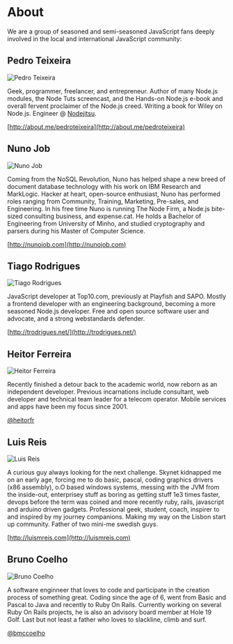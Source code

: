 # About

We are a group of seasoned and semi-seasoned JavaScript fans deeply involved in the local and international JavaScript community:


## Pedro Teixeira

![Pedro Teixeira](/img/fronhas/pgte.png)


Geek, programmer, freelancer, and entrepreneur. Author of many Node.js modules, the Node Tuts screencast, and the Hands-on Node.js e-book and overall fervent proclaimer of the Node.js creed. Writing a book for Wiley on Node.js. Engineer @ [Nodejitsu](http://nodejitsu.com).

[http://about.me/pedroteixeira](http://about.me/pedroteixeira)


## Nuno Job

![Nuno Job](/img/fronhas/dscape.png)

Coming from the NoSQL Revolution, Nuno has helped shape a new breed of document database technology with his work on IBM Research and MarkLogic. Hacker at heart, open-source enthusiast, Nuno has performed roles ranging from Community, Training, Marketing, Pre-sales, and Engineering. In his free time Nuno is running The Node Firm, a Node.js bite-sized consulting business, and expense.cat. He holds a Bachelor of Engineering from University of Minho, and studied cryptography and parsers during his Master of Computer Science.

[http://nunojob.com](http://nunojob.com)


## Tiago Rodrigues

![Tiago Rodrigues](/img/fronhas/trodrigues.jpeg)

JavaScript developer at Top10.com, previously at Playfish and SAPO. Mostly a frontend developer with an engineering background, becoming a more seasoned Node.js developer. Free and open source software user and advocate, and a strong webstandards defender.

[http://trodrigues.net/](http://trodrigues.net/)

## Heitor Ferreira

![Heitor Ferreira](/img/fronhas/heitor.jpg)

Recently finished a detour back to the academic world, now reborn as an independent developer. Previous incarnations include consultant, web developer and technical team leader for a telecom operator. Mobile services and apps have been my focus since 2001. 

[@heitorfr](https://twitter.com/heitorfr)

## Luis Reis

![Luis Reis](/img/fronhas/luismreis.jpeg)

A curious guy always looking for the next challenge. Skynet kidnapped me on an early age, forcing me to do basic, pascal, coding graphics drivers (x86 assembly), o.O based windows systems, messing with the JVM from the inside-out, enterprisey stuff as boring as getting stuff 1e3 times faster, devops before the term was coined and more recently ruby, rails, javascript and arduino driven gadgets. Professional geek, student, coach, inspirer to and inspired by my journey companions. Making my way on the Lisbon start up community. Father of two mini-me swedish guys.

[http://luismreis.com](http://luismreis.com)

## Bruno Coelho

![Bruno Coelho](/img/fronhas/bmccoelho.jpg)

A software enginneer that loves to code and participate in the creation process of something great.
Coding since the age of 6, went from Basic and Pascal to Java and recently to Ruby On Rails.
Currently working on several Ruby On Rails projects, he is also an advisory board member at Hole 19 Golf.
Last but not least a father who loves to slackline, climb and surf.

[@bmccoelho](https://twitter.com/bmccoelho)
